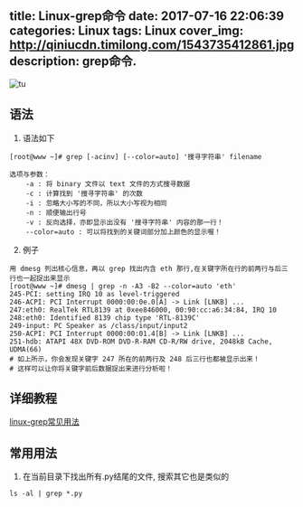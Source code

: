 title: Linux-grep命令
date: 2017-07-16 22:06:39
categories: Linux
tags: Linux
cover_img: http://qiniucdn.timilong.com/1543735412861.jpg
description: grep命令.
---

![tu](http://qiniucdn.timilong.com/1543735412861.jpg)

## 语法

1. 语法如下
```
[root@www ~]# grep [-acinv] [--color=auto] '搜寻字符串' filename

选项与参数：
    -a : 将 binary 文件以 text 文件的方式搜寻数据
    -c : 计算找到 '搜寻字符串' 的次数
    -i : 忽略大小写的不同，所以大小写视为相同
    -n : 顺便输出行号
    -v : 反向选择，亦即显示出没有 '搜寻字符串' 内容的那一行！
    --color=auto : 可以将找到的关键词部分加上颜色的显示喔！
```



2. 例子
```
用 dmesg 列出核心信息，再以 grep 找出内含 eth 那行,在关键字所在行的前两行与后三行也一起捉出来显示
[root@www ~]# dmesg | grep -n -A3 -B2 --color=auto 'eth'
245-PCI: setting IRQ 10 as level-triggered
246-ACPI: PCI Interrupt 0000:00:0e.0[A] -> Link [LNKB] ...
247:eth0: RealTek RTL8139 at 0xee846000, 00:90:cc:a6:34:84, IRQ 10
248:eth0: Identified 8139 chip type 'RTL-8139C'
249-input: PC Speaker as /class/input/input2
250-ACPI: PCI Interrupt 0000:00:01.4[B] -> Link [LNKB] ...
251-hdb: ATAPI 48X DVD-ROM DVD-R-RAM CD-R/RW drive, 2048kB Cache, UDMA(66)
# 如上所示，你会发现关键字 247 所在的前两行及 248 后三行也都被显示出来！
# 这样可以让你将关键字前后数据捉出来进行分析啦！
```

## 详细教程

[linux-grep常见用法](http://www.cnblogs.com/ggjucheng/archive/2013/01/13/2856896.html)

## 常用用法

1. 在当前目录下找出所有.py结尾的文件, 搜索其它也是类似的
```
ls -al | grep *.py
```

